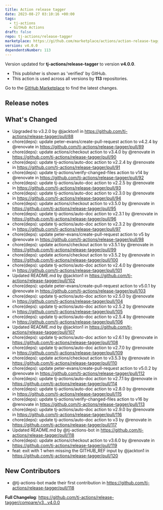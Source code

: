 ```yaml
---
title: Action release tagger
date: 2023-08-27 03:10:16 +00:00
tags:
  - tj-actions
  - GitHub Actions
draft: false
repo: tj-actions/release-tagger
marketplace: https://github.com/marketplace/actions/action-release-tagger
version: v4.0.0
dependentsNumber: 113
---
```



Version updated for **tj-actions/release-tagger** to version **v4.0.0**.
- This publisher is shown as 'verified' by GitHub.
- This action is used across all versions by **113** repositories.

Go to the [GitHub Marketplace](https://github.com/marketplace/actions/action-release-tagger) to find the latest changes.

## Release notes

## What's Changed
* Upgraded to v3.2.0 by @jackton1 in https://github.com/tj-actions/release-tagger/pull/88
* chore(deps): update peter-evans/create-pull-request action to v4.2.4 by @renovate in https://github.com/tj-actions/release-tagger/pull/89
* chore(deps): update actions/checkout action to v3.4.0 by @renovate in https://github.com/tj-actions/release-tagger/pull/90
* chore(deps): update tj-actions/auto-doc action to v2.2.4 by @renovate in https://github.com/tj-actions/release-tagger/pull/91
* chore(deps): update tj-actions/verify-changed-files action to v14 by @renovate in https://github.com/tj-actions/release-tagger/pull/92
* chore(deps): update tj-actions/auto-doc action to v2.2.5 by @renovate in https://github.com/tj-actions/release-tagger/pull/93
* chore(deps): update tj-actions/auto-doc action to v2.3.0 by @renovate in https://github.com/tj-actions/release-tagger/pull/94
* chore(deps): update actions/checkout action to v3.5.0 by @renovate in https://github.com/tj-actions/release-tagger/pull/95
* chore(deps): update tj-actions/auto-doc action to v2.3.1 by @renovate in https://github.com/tj-actions/release-tagger/pull/96
* chore(deps): update tj-actions/auto-doc action to v2.3.2 by @renovate in https://github.com/tj-actions/release-tagger/pull/97
* chore(deps): update peter-evans/create-pull-request action to v5 by @renovate in https://github.com/tj-actions/release-tagger/pull/98
* chore(deps): update actions/checkout action to v3.5.1 by @renovate in https://github.com/tj-actions/release-tagger/pull/99
* chore(deps): update actions/checkout action to v3.5.2 by @renovate in https://github.com/tj-actions/release-tagger/pull/100
* chore(deps): update tj-actions/auto-doc action to v2.4.0 by @renovate in https://github.com/tj-actions/release-tagger/pull/101
* Updated README.md by @jackton1 in https://github.com/tj-actions/release-tagger/pull/102
* chore(deps): update peter-evans/create-pull-request action to v5.0.1 by @renovate in https://github.com/tj-actions/release-tagger/pull/103
* chore(deps): update tj-actions/auto-doc action to v2.5.0 by @renovate in https://github.com/tj-actions/release-tagger/pull/104
* chore(deps): update tj-actions/auto-doc action to v2.5.2 by @renovate in https://github.com/tj-actions/release-tagger/pull/105
* chore(deps): update tj-actions/auto-doc action to v2.5.4 by @renovate in https://github.com/tj-actions/release-tagger/pull/106
* Updated README.md by @jackton1 in https://github.com/tj-actions/release-tagger/pull/107
* chore(deps): update tj-actions/auto-doc action to v2.6.1 by @renovate in https://github.com/tj-actions/release-tagger/pull/108
* chore(deps): update tj-actions/auto-doc action to v2.7.0 by @renovate in https://github.com/tj-actions/release-tagger/pull/109
* chore(deps): update actions/checkout action to v3.5.3 by @renovate in https://github.com/tj-actions/release-tagger/pull/110
* chore(deps): update peter-evans/create-pull-request action to v5.0.2 by @renovate in https://github.com/tj-actions/release-tagger/pull/112
* chore(deps): update tj-actions/auto-doc action to v2.7.1 by @renovate in https://github.com/tj-actions/release-tagger/pull/114
* chore(deps): update tj-actions/auto-doc action to v2.8.0 by @renovate in https://github.com/tj-actions/release-tagger/pull/115
* chore(deps): update tj-actions/verify-changed-files action to v16 by @renovate in https://github.com/tj-actions/release-tagger/pull/113
* chore(deps): update tj-actions/auto-doc action to v2.9.0 by @renovate in https://github.com/tj-actions/release-tagger/pull/116
* chore(deps): update tj-actions/auto-doc action to v3 by @renovate in https://github.com/tj-actions/release-tagger/pull/117
* Updated README.md by @tj-actions-bot in https://github.com/tj-actions/release-tagger/pull/118
* chore(deps): update actions/checkout action to v3.6.0 by @renovate in https://github.com/tj-actions/release-tagger/pull/119
* feat: exit with 1 when missing the GITHUB_REF input by @jackton1 in https://github.com/tj-actions/release-tagger/pull/120

## New Contributors
* @tj-actions-bot made their first contribution in https://github.com/tj-actions/release-tagger/pull/118

**Full Changelog**: https://github.com/tj-actions/release-tagger/compare/v3...v4.0.0
